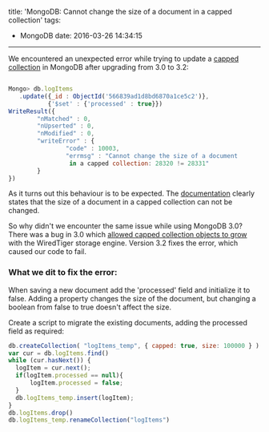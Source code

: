 title: 'MongoDB: Cannot change the size of a document in a capped collection'
tags:
  - MongoDB
date: 2016-03-26 14:34:15
---

We encountered an unexpected error while trying to update a [capped collection](https://docs.mongodb.org/manual/core/capped-collections/) in MongoDB after upgrading from 3.0 to 3.2:


~~~javascript

Mongo> db.logItems
   .update({_id : ObjectId('566839ad1d8bd6870a1ce5c2')},
           {'$set' : {'processed' : true}})
WriteResult({
        "nMatched" : 0,
        "nUpserted" : 0,
        "nModified" : 0,
        "writeError" : {
                "code" : 10003,
                "errmsg" : "Cannot change the size of a document
                 in a capped collection: 28320 != 28331"
        }
})
~~~


As it turns out this behaviour is to be expected. The [documentation](https://docs.mongodb.org/manual/core/capped-collections/#restrictions-and-recommendations) clearly states that the size of a document in a capped collection can not be changed.

<!-- more-->

So why didn't we encounter the same issue while using MongoDB 3.0? There was a bug in 3.0 which [allowed capped collection objects to grow](https://jira.mongodb.org/browse/SERVER-20529) with the WiredTiger storage engine. Version 3.2 fixes the error, which caused our code to fail.

### What we dit to fix the error:
When saving a new document add the 'processed' field and initialize it to false. Adding a property changes the size of the document, but changing a boolean from false to true doesn't affect the size.

Create a script to migrate the existing documents, adding the processed field as required:

~~~javascript
db.createCollection( "logItems_temp", { capped: true, size: 100000 } )
var cur = db.logItems.find()
while (cur.hasNext()) {
  logItem = cur.next(); 
  if(logItem.processed == null){
	  logItem.processed = false;
  }
  db.logItems_temp.insert(logItem);
}
db.logItems.drop()
db.logItems_temp.renameCollection("logItems")
~~~
